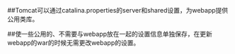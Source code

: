 ##Tomcat可以通过catalina.properties的server和shared设置，为webapp提供公用类库。

##使一些公用的、不需要与webapp放在一起的设置信息单独保存，在更新webapp的war的时候无需更改webapp的设置。

